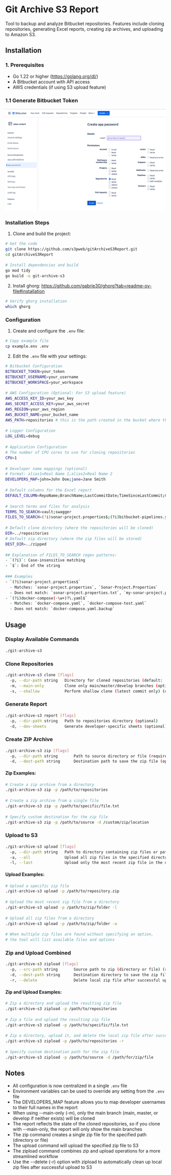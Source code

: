# Git Archive S3 Report

Tool to backup and analyze Bitbucket repositories. Features include cloning repositories, generating Excel reports, creating zip archives, and uploading to Amazon S3.

## Installation

### 1. Prerequisites
- Go 1.22 or higher (https://golang.org/dl/)
- A Bitbucket account with API access
- AWS credentials (if using S3 upload feature)

### 1.1 Generate Bitbucket Token
![alt text](resources/image.png)

### Installation Steps

1. Clone and build the project:
```bash
# Get the code
git clone https://github.com/s3pweb/gitArchiveS3Report.git
cd gitArchiveS3Report

# Install dependencies and build
go mod tidy
go build -o git-archive-s3
```

2. Install ghorg:
https://github.com/gabrie30/ghorg?tab=readme-ov-file#installation

```bash
# Verify ghorg installation
which ghorg
```

### Configuration

1. Create and configure the `.env` file:
```bash
# Copy example file
cp example.env .env
```

2. Edit the `.env` file with your settings:
```bash
# Bitbucket Configuration
BITBUCKET_TOKEN=your_token
BITBUCKET_USERNAME=your_username
BITBUCKET_WORKSPACE=your_workspace

# AWS Configuration (Optional: For S3 upload feature)
AWS_ACCESS_KEY_ID=your_aws_key
AWS_SECRET_ACCESS_KEY=your_aws_secret
AWS_REGION=your_aws_region
AWS_BUCKET_NAME=your_bucket_name
AWS_PATH=repositories # this is the path created in the bucket where the zip file will be uploaded

# Logger Configuration
LOG_LEVEL=debug

# Application Configuration
# The number of CPU cores to use for cloning repositories
CPU=1

# Developer name mappings (optional)
# Format: alias1=Real Name 1;alias2=Real Name 2
DEVELOPERS_MAP=john=John Doe;jane=Jane Smith

# Default columns for the Excel report
DEFAULT_COLUMN=RepoName;BranchName;LastCommitDate;TimeSinceLastCommit;Commitnbr;HostLine;LastDeveloper;LastDeveloperPercentage

# Search terms and files for analysis
TERMS_TO_SEARCH=vault;swagger
FILES_TO_SEARCH=(?i)sonar-project.properties$;(?i)bitbucket-pipelines.yml$;(?i)Dockerfile$;(?i)docker-compose(-\w+)?\.yaml$

# Default clone directory (where the repositories will be cloned)
DIR=../repositories
# Default zip directory (where the zip files will be stored)
DEST_DIR=../zipped

## Explanation of FILES_TO_SEARCH regex patterns:
- `(?i)`: Case-insensitive matching
- `$`: End of the string

### Examples
- `(?i)sonar-project.properties$`
  - Matches: `sonar-project.properties`, `Sonar-Project.Properties`
  - Does not match: `sonar-project.properties.txt`, `my-sonar-project.properties`
- `(?i)docker-compose(-\w+)?\.yaml$`
  - Matches: `docker-compose.yaml`, `docker-compose-test.yaml`
  - Does not match: `docker-compose.yaml.backup`
```

## Usage

### Display Available Commands
```bash
./git-archive-s3
```

### Clone Repositories
```bash
./git-archive-s3 clone [flags]
  -p, --dir-path string   Directory for cloned repositories (default: ./repositories) (optional)
  -m, --main-only         Clone only main/master/develop branches (optional)
  -s, --shallow           Perform shallow clone (latest commit only) (optional)
```

### Generate Report
```bash
./git-archive-s3 report [flags]
  -p, --dir-path string   Path to repositories directory (optional)
  -d, --dev-sheets        Generate developer-specific sheets (optional)
```

### Create ZIP Archive
```bash
./git-archive-s3 zip [flags]
  -p, --dir-path string       Path to source directory or file (required)
  -d, --dest-path string      Destination path to save the zip file (optional)
```

#### Zip Examples:
```bash
# Create a zip archive from a directory
./git-archive-s3 zip -p /path/to/repositories

# Create a zip archive from a single file
./git-archive-s3 zip -p /path/to/specific/file.txt

# Specify custom destination for the zip file
./git-archive-s3 zip -p /path/to/source -d /custom/zip/location
```

### Upload to S3
```bash
./git-archive-s3 upload [flags]
  -p, --dir-path string   Path to directory containing zip files or path to specific zip file (required)
  -a, --all               Upload all zip files in the specified directory (optional)
  -l, --last              Upload only the most recent zip file in the directory (optional)
```

#### Upload Examples:
```bash
# Upload a specific zip file
./git-archive-s3 upload -p /path/to/repository.zip

# Upload the most recent zip file from a directory 
./git-archive-s3 upload -p /path/to/zip/folder -l

# Upload all zip files from a directory
./git-archive-s3 upload -p /path/to/zip/folder -a

# When multiple zip files are found without specifying an option,
# the tool will list available files and options
```

### Zip and Upload Combined
```bash
./git-archive-s3 zipload [flags]
  -p, --src-path string       Source path to zip (directory or file) (required)
  -d, --dest-path string      Destination directory to save the zip file (optional)
  -r, --delete                Delete local zip file after successful upload (optional)
```

#### Zip and Upload Examples:
```bash
# Zip a directory and upload the resulting zip file
./git-archive-s3 zipload -p /path/to/repositories

# Zip a file and upload the resulting zip file
./git-archive-s3 zipload -p /path/to/specific/file.txt

# Zip a directory, upload it, and delete the local zip file after successful upload
./git-archive-s3 zipload -p /path/to/repositories -r

# Specify custom destination path for the zip file
./git-archive-s3 zipload -p /path/to/source -d /path/for/zip/file
```

## Notes
- All configuration is now centralized in a single `.env` file
- Environment variables can be used to override any setting from the `.env` file
- The DEVELOPERS_MAP feature allows you to map developer usernames to their full names in the report
- When using --main-only (-m), only the main branch (main, master, or develop if neither exists) will be cloned
- The report reflects the state of the cloned repositories, so if you clone with --main-only, the report will only show the main branches
- The zip command creates a single zip file for the specified path (directory or file)
- The upload command will upload the specified zip file to S3
- The zipload command combines zip and upload operations for a more streamlined workflow
- Use the --delete (-r) option with zipload to automatically clean up local zip files after successful upload to S3